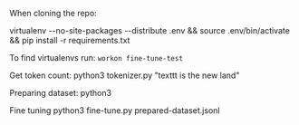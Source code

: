 When cloning the repo:

virtualenv --no-site-packages --distribute .env && source .env/bin/activate && pip install -r requirements.txt


To find virtualenvs run: `workon fine-tune-test`

Get token count:
python3 tokenizer.py "texttt is the new land"

Preparing dataset:
python3 

Fine tuning
python3 fine-tune.py prepared-dataset.jsonl





